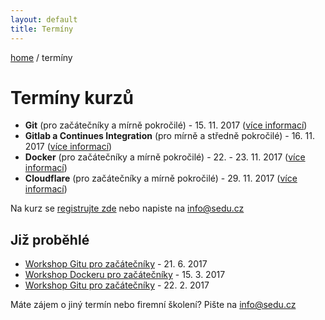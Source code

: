 ```yaml
---
layout: default
title: Termíny
---
```


[home](/) / termíny

# Termíny kurzů

- __Git__ (pro začátečníky a mírně pokročilé) - 15. 11. 2017 ([více informací](/kurzy/git))
- __Gitlab a Continues Integration__ (pro mírně a středně pokročilé) - 16. 11. 2017 ([více informací](/kurzy/continues-integration))
- __Docker__ (pro začátečníky a mírně pokročilé) - 22. - 23. 11. 2017 ([více informací](/kurzy/docker))
- __Cloudflare__ (pro začátečníky a mírně pokročilé) - 29. 11. 2017 ([více informací](/kurzy/cloudflare))

Na kurz se [registrujte zde](/registrace.html) nebo napiste na <info@sedu.cz>


## Již proběhlé

- [Workshop Gitu pro začátečníky](2017-06-21-workshop-gitu-pro-zacatecniky.html) - 21. 6. 2017
- [Workshop Dockeru pro začátečníky](2017-03-15-workshop-dockeru-pro-zacatecniky.html) - 15. 3. 2017
- [Workshop Gitu pro začátečníky](2017-02-22-workshop-gitu-pro-zacatecniky.html) - 22. 2. 2017


Máte zájem o jiný termín nebo firemní školení? Pište na <info@sedu.cz>

